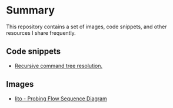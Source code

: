 # Summary

This repository contains a set of images, code snippets, and other resources I share frequently.

## Code snippets

* [Recursive command tree resolution.](https://gist.github.com/jpLicera/de8fcd951f33a8721f5eadeaccebb051)


## Images
* [lito - Probing Flow Sequence Diagram](images/lito-probing-flow-sequence-diagram.png)